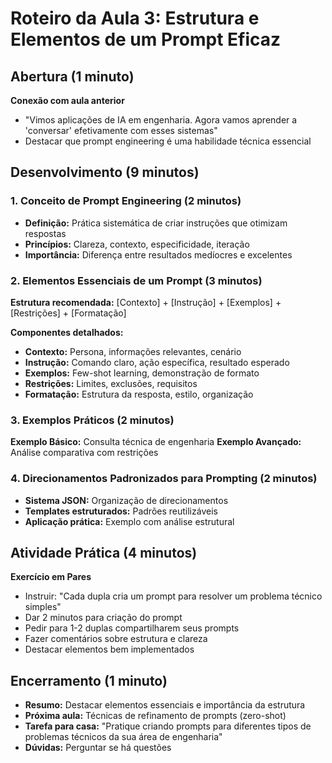 # Roteiro da Aula 3: Estrutura e Elementos de um Prompt Eficaz

## Abertura (1 minuto)
**Conexão com aula anterior**
- "Vimos aplicações de IA em engenharia. Agora vamos aprender a 'conversar' efetivamente com esses sistemas"
- Destacar que prompt engineering é uma habilidade técnica essencial

## Desenvolvimento (9 minutos)

### 1. Conceito de Prompt Engineering (2 minutos)
- **Definição:** Prática sistemática de criar instruções que otimizam respostas
- **Princípios:** Clareza, contexto, especificidade, iteração
- **Importância:** Diferença entre resultados medíocres e excelentes

### 2. Elementos Essenciais de um Prompt (3 minutos)
**Estrutura recomendada:** [Contexto] + [Instrução] + [Exemplos] + [Restrições] + [Formatação]

**Componentes detalhados:**
- **Contexto:** Persona, informações relevantes, cenário
- **Instrução:** Comando claro, ação específica, resultado esperado
- **Exemplos:** Few-shot learning, demonstração de formato
- **Restrições:** Limites, exclusões, requisitos
- **Formatação:** Estrutura da resposta, estilo, organização

### 3. Exemplos Práticos (2 minutos)
**Exemplo Básico:** Consulta técnica de engenharia
**Exemplo Avançado:** Análise comparativa com restrições

### 4. Direcionamentos Padronizados para Prompting (2 minutos)
- **Sistema JSON:** Organização de direcionamentos
- **Templates estruturados:** Padrões reutilizáveis
- **Aplicação prática:** Exemplo com análise estrutural

## Atividade Prática (4 minutos)
**Exercício em Pares**
- Instruir: "Cada dupla cria um prompt para resolver um problema técnico simples"
- Dar 2 minutos para criação do prompt
- Pedir para 1-2 duplas compartilharem seus prompts
- Fazer comentários sobre estrutura e clareza
- Destacar elementos bem implementados

## Encerramento (1 minuto)
- **Resumo:** Destacar elementos essenciais e importância da estrutura
- **Próxima aula:** Técnicas de refinamento de prompts (zero-shot)
- **Tarefa para casa:** "Pratique criando prompts para diferentes tipos de problemas técnicos da sua área de engenharia"
- **Dúvidas:** Perguntar se há questões
